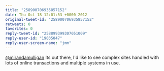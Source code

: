 ```yaml
---
title: "258900706935857152"
date: Thu Oct 18 12:01:53 +0000 2012
original-tweet-id: "258900706935857152"
retweets: 0
favorites: 0
reply-tweet-id: "258899399307051009"
reply-user-id: "19035047"
reply-user-screen-name: "jmm"
---
```

<a href="https://twitter.com/mirandamulligan">@mirandamulligan</a> Its out there, I'd like to see complex sites handled with lots of online transactions and multiple systems in use.
